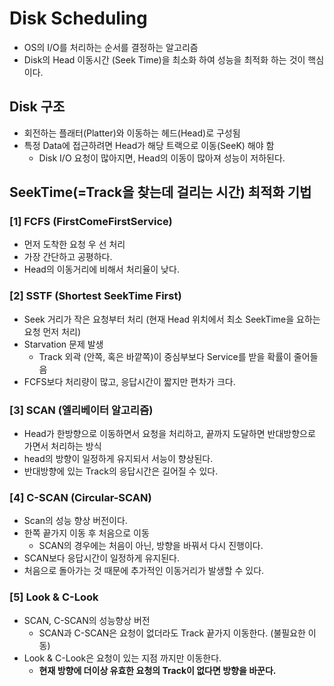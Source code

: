 # Disk Scheduling
- OS의 I/O를 처리하는 순서를 결정하는 알고리즘
- Disk의 Head 이동시간 (Seek Time)을 최소화 하여 성능을 최적화 하는 것이 핵심이다.

## Disk 구조
- 회전하는 플래터(Platter)와 이동하는 헤드(Head)로 구성됨
- 특정 Data에 접근하려면 Head가 해당 트랙으로 이동(SeeK) 해야 함
  - Disk I/O 요청이 많아지면, Head의 이동이 많아져 성능이 저하된다.


## SeekTime(=Track을 찾는데 걸리는 시간) 최적화 기법 

### [1] FCFS (FirstComeFirstService)
- 먼저 도착한 요청 우 선 처리
- 가장 간단하고 공평하다.
- Head의 이동거리에 비해서 처리율이 낮다.

### [2] SSTF (Shortest SeekTime First)
- Seek 거리가 작은 요청부터 처리 (현재 Head 위치에서 최소 SeekTime을 요하는 요청 먼저 처리)
- Starvation 문제 발생 
  - Track 외곽 (안쪽, 혹은 바깥쪽)이 중심부보다 Service를 받을 확률이 줄어들음
- FCFS보다 처리량이 많고, 응답시간이 짧지만 편차가 크다.

### [3] SCAN (엘리베이터 알고리즘)
- Head가 한방향으로 이동하면서 요청을 처리하고, 끝까지 도달하면 반대방향으로 가면서 처리하는 방식
- head의 방향이 일정하게 유지되서 서능이 향상된다.
- 반대방향에 있는 Track의 응답시간은 길어질 수 있다.


### [4] C-SCAN (Circular-SCAN)
- Scan의 성능 향상 버전이다.
- 한쪽 끝가지 이동 후 처음으로 이동
  - SCAN의 경우에는 처음이 아닌, 방향을 바꿔서 다시 진행이다.
- SCAN보다 응답시간이 일정하게 유지된다.
- 처음으로 돌아가는 것 때문에 추가적인 이동거리가 발생할 수 있다.

### [5] Look & C-Look
- SCAN, C-SCAN의 성능향상 버전
  - SCAN과 C-SCAN은 요청이 없더라도 Track 끝가지 이동한다. (불필요한 이동)
- Look & C-Look은 요청이 있는 지점 까지만 이동한다.
  - **현재 방향에 더이상 유효한 요청의 Track이 없다면 방향을 바꾼다.**
